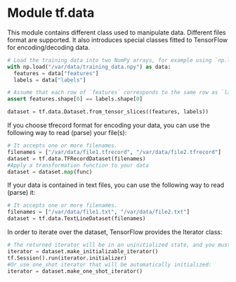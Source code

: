 # Module tf.data
This module contains different class used to manipulate data. Different files format are supported. It also introduces special classes fitted to TensorFlow for encoding/decoding data.
```python
# Load the training data into two NumPy arrays, for example using `np.load().
with np.load("/var/data/training_data.npy") as data:
  features = data["features"]
  labels = data["labels"]

# Assume that each row of `features` corresponds to the same row as `labels.
assert features.shape[0] == labels.shape[0]

dataset = tf.data.Dataset.from_tensor_slices((features, labels))
```
If you choose tfrecord format for encoding your data, you can use the following way to read (parse) your file(s):
```python
# It accepts one or more filenames.
filenames = ["/var/data/file1.tfrecord", "/var/data/file2.tfrecord"]
dataset = tf.data.TFRecordDataset(filenames)
#Apply a transformation function to your data
dataset = dataset.map(func)
```
If your data is contained in text files, you can use the following way to read (parse) it:
```python
# It accepts one or more filenames.
filenames = ["/var/data/file1.txt", "/var/data/file2.txt"]
dataset = tf.data.TextLineDataset(filenames)
```
In order to iterate over the dataset, TensorFlow provides the Iterator class:
```python
# The returned iterator will be in an uninitialized state, and you must run the iterator.initializer operation before using it:
iterator = dataset.make_initializable_iterator()
tf.Session().run(iterator.initializer)
#Or use one_shot iterator that will be automatically initialized:
iterator = dataset.make_one_shot_iterator()
```
